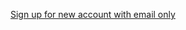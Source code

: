 [Sign up for new account with email only](/docs/guides/oie-embedded-sdk-use-case-sign-in-pwd-phone/aspnet/main/)
<!--TODO: Change link when LANG becomes available-->
